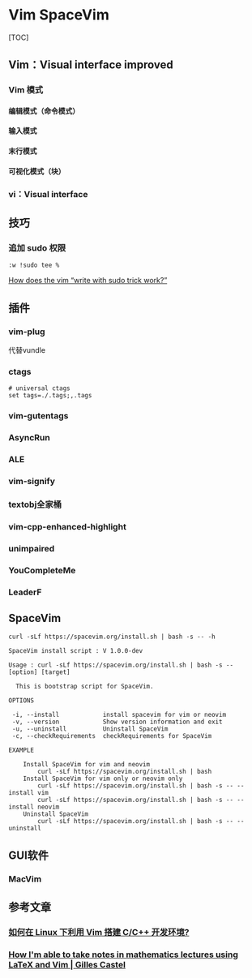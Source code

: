 # Vim SpaceVim

[TOC]

## Vim：Visual interface improved

### Vim 模式

#### 编辑模式（命令模式）

#### 输入模式

#### 末行模式

#### 可视化模式（块）

### vi：Visual interface

## 技巧

### 追加 sudo 权限

```shell
:w !sudo tee %
```
[How does the vim “write with sudo trick work?”](https://stackoverflow.com/questions/2600783/how-does-the-vim-write-with-sudo-trick-work)

## 插件

### vim-plug

代替vundle

### ctags

```text
# universal ctags
set tags=./.tags;,.tags
```

### vim-gutentags

### AsyncRun

### ALE

### vim-signify

### textobj全家桶

### vim-cpp-enhanced-highlight

### unimpaired

### YouCompleteMe

### LeaderF

## SpaceVim

```shell
curl -sLf https://spacevim.org/install.sh | bash -s -- -h
```

```shell
SpaceVim install script : V 1.0.0-dev

Usage : curl -sLf https://spacevim.org/install.sh | bash -s -- [option] [target]

  This is bootstrap script for SpaceVim.

OPTIONS

 -i, --install            install spacevim for vim or neovim
 -v, --version            Show version information and exit
 -u, --uninstall          Uninstall SpaceVim
 -c, --checkRequirements  checkRequirements for SpaceVim

EXAMPLE

​    Install SpaceVim for vim and neovim
​        curl -sLf https://spacevim.org/install.sh | bash
​    Install SpaceVim for vim only or neovim only
​        curl -sLf https://spacevim.org/install.sh | bash -s -- --install vim
​        curl -sLf https://spacevim.org/install.sh | bash -s -- --install neovim
​    Uninstall SpaceVim
​        curl -sLf https://spacevim.org/install.sh | bash -s -- --uninstall
```

## GUI软件

### MacVim

## 参考文章

### [如何在 Linux 下利用 Vim 搭建 C/C++ 开发环境?](https://www.zhihu.com/question/47691414/answer/373700711)

### [How I'm able to take notes in mathematics lectures using LaTeX and Vim | Gilles Castel](https://castel.dev/post/lecture-notes-1/)